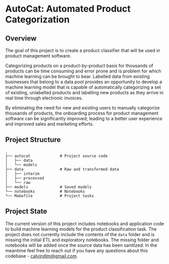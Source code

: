 # AutoCat: Automated Product Categorization

## Overview
The goal of this project is to create a product classifier that will be used in product management software.  

Categorizing products on a product-by-product basis for thousands of products can be time consuming and error prone and is problem for which machine learning can be brought to bear.  Labelled data from existing businesses that belong to a data pool provides an opportunity to develop a machine learning model that is capable of automatically categorizing a set of existing, unlabelled products and labelling new products as they arrive in real time through electronic invoices.

By eliminating the need for new and existing users to manually categorize thousands of products, the onboarding process for product management software can be significantly improved; leading to a better user experience and improved sales and marketing efforts.

## Project Structure
    .
    ├── autocat             # Project source code
    │   ├── data            
    │   └── models          
    ├── data                # Raw and transformed data
    │   ├── interim
    │   ├── processed
    │   └── raw
    ├── models              # Saved models
    └── notebooks           # Notebooks
    └── Makefile            # Project tasks

## Project State
The current version of this project includes notebooks and application code to build machine learning models for the product classification task.  The project does not currently include the contents of the `data` folder and is missing the initial ETL and exploratory notebooks.  The missing folder and notebooks will be added once the source data has been sanitized.  In the meantime feel free to reach out if you have any questions about this codebase - calvindlm@gmail.com.